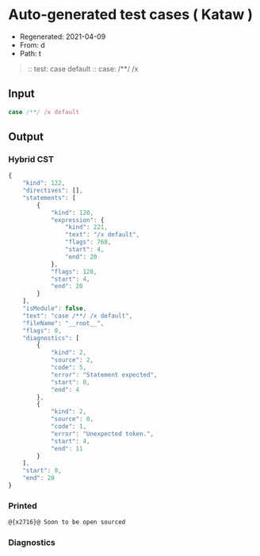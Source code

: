 # Auto-generated test cases ( Kataw )
- Regenerated: 2021-04-09
- From: d
- Path: t
> :: test: case default
> :: case: /**/ /x
## Input

`````js
case /**/ /x default
`````

## Output

### Hybrid CST

```javascript
{
    "kind": 122,
    "directives": [],
    "statements": [
        {
            "kind": 120,
            "expression": {
                "kind": 221,
                "text": "/x default",
                "flags": 768,
                "start": 4,
                "end": 20
            },
            "flags": 128,
            "start": 4,
            "end": 20
        }
    ],
    "isModule": false,
    "text": "case /**/ /x default",
    "fileName": "__root__",
    "flags": 0,
    "diagnostics": [
        {
            "kind": 2,
            "source": 2,
            "code": 5,
            "error": "Statement expected",
            "start": 0,
            "end": 4
        },
        {
            "kind": 2,
            "source": 0,
            "code": 1,
            "error": "Unexpected token.",
            "start": 4,
            "end": 11
        }
    ],
    "start": 0,
    "end": 20
}
```

### Printed

```javascript
@{x2716}@ Soon to be open sourced
```

### Diagnostics

```javascript

```

